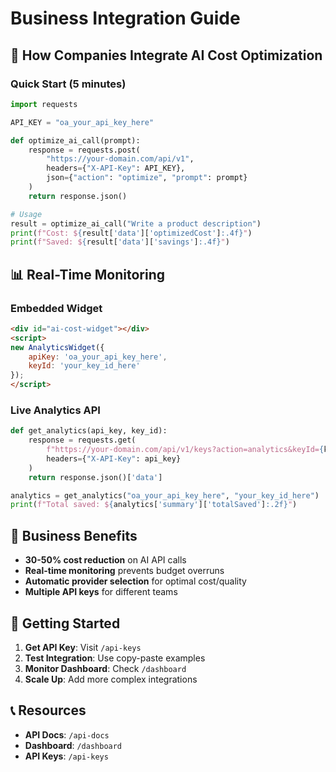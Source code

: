# Business Integration Guide

## 🏢 How Companies Integrate AI Cost Optimization

### Quick Start (5 minutes)
```python
import requests

API_KEY = "oa_your_api_key_here"

def optimize_ai_call(prompt):
    response = requests.post(
        "https://your-domain.com/api/v1",
        headers={"X-API-Key": API_KEY},
        json={"action": "optimize", "prompt": prompt}
    )
    return response.json()

# Usage
result = optimize_ai_call("Write a product description")
print(f"Cost: ${result['data']['optimizedCost']:.4f}")
print(f"Saved: ${result['data']['savings']:.4f}")
```

## 📊 Real-Time Monitoring

### Embedded Widget
```html
<div id="ai-cost-widget"></div>
<script>
new AnalyticsWidget({
    apiKey: 'oa_your_api_key_here',
    keyId: 'your_key_id_here'
});
</script>
```

### Live Analytics API
```python
def get_analytics(api_key, key_id):
    response = requests.get(
        f"https://your-domain.com/api/v1/keys?action=analytics&keyId={key_id}",
        headers={"X-API-Key": api_key}
    )
    return response.json()['data']

analytics = get_analytics("oa_your_api_key_here", "your_key_id_here")
print(f"Total saved: ${analytics['summary']['totalSaved']:.2f}")
```

## 🎯 Business Benefits

- **30-50% cost reduction** on AI API calls
- **Real-time monitoring** prevents budget overruns
- **Automatic provider selection** for optimal cost/quality
- **Multiple API keys** for different teams

## 🚀 Getting Started

1. **Get API Key**: Visit `/api-keys`
2. **Test Integration**: Use copy-paste examples
3. **Monitor Dashboard**: Check `/dashboard`
4. **Scale Up**: Add more complex integrations

## 📞 Resources

- **API Docs**: `/api-docs`
- **Dashboard**: `/dashboard`
- **API Keys**: `/api-keys`